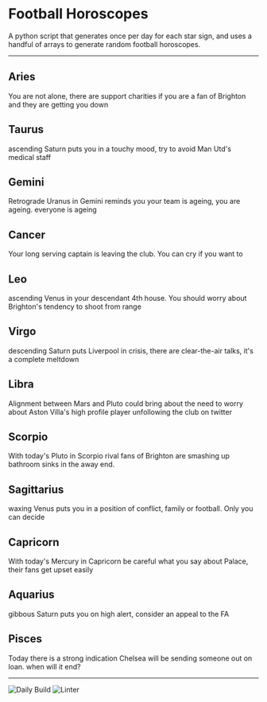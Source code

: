 # Football Horoscopes

A python script that generates once per day for each star sign, and uses a handful of arrays to generate random football horoscopes.

---

<!-- horoscopes_item starts -->
<h2>Aries</h2><p>You are not alone, there are support charities if you are a fan of Brighton and they are getting you down</p><h2>Taurus</h2><p>ascending Saturn puts you in a touchy mood, try to avoid Man Utd's medical staff</p><h2>Gemini</h2><p>Retrograde Uranus in Gemini reminds you your team is ageing, you are ageing. everyone is ageing</p><h2>Cancer</h2><p>Your long serving captain is leaving the club. You can cry if you want to</p><h2>Leo</h2><p>ascending Venus in your descendant 4th house. You should worry about Brighton's tendency to shoot from range</p><h2>Virgo</h2><p>descending Saturn puts Liverpool in crisis, there are clear-the-air talks, it's a complete meltdown</p><h2>Libra</h2><p>Alignment between Mars and Pluto could bring about the need to worry about Aston Villa's high profile player unfollowing the club on twitter</p><h2>Scorpio</h2><p>With today's Pluto in Scorpio rival fans of Brighton are smashing up bathroom sinks in the away end.</p><h2>Sagittarius</h2><p>waxing Venus puts you in a position of conflict, family or football. Only you can decide</p><h2>Capricorn</h2><p>With today's Mercury in Capricorn be careful what you say about Palace, their fans get upset easily</p><h2>Aquarius</h2><p>gibbous Saturn puts you on high alert, consider an appeal to the FA</p><h2>Pisces</h2><p>Today there is a strong indication Chelsea will be sending someone out on loan. when will it end?</p>
<!-- horoscopes_item ends -->

---

![Daily Build](https://github.com/MatBenfield/horofootball.thechels.uk/workflows/Daily%20Build/badge.svg) ![Linter](https://github.com/MatBenfield/horofootball.thechels.uk/workflows/Linter/badge.svg)
